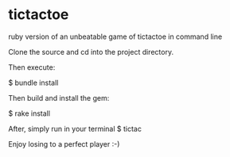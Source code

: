 # tictactoe
ruby version of an unbeatable game of tictactoe in command line



Clone the source and cd into the project directory.

Then execute:

$ bundle install

Then build and install the gem:

$ rake install

After, simply run in your terminal $ tictac 

Enjoy losing to a perfect player :-)

